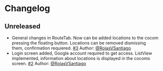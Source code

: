 # Changelog

## Unreleased
- General changes in RouteTab. Now can be added locations to the cocom pressing the floating button. Locations can be removed dismissing them, confirmation requiered. [#3](https://github.com/SAngelCuadrosV/ac-flutter-poc/pull/3)
Author: [@RojasVSantiago](https://github.com/RojasVSantiago)
- Login screen added, Google account required to get access. ListView implemented, information about locations is displayed in the cocoms screen. [#2](https://github.com/SAngelCuadrosV/ac-flutter-poc/pull/2)
Author: [@RojasVSantiago](https://github.com/RojasVSantiago)
